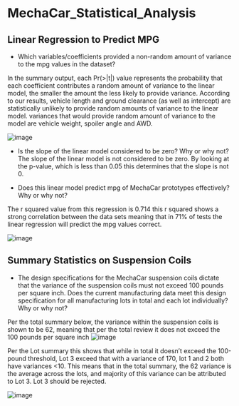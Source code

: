 # MechaCar_Statistical_Analysis

## Linear Regression to Predict MPG

- Which variables/coefficients provided a non-random amount of variance to the mpg values in the dataset?

In the summary output, each Pr(>|t|) value represents the probability that each coefficient contributes a random amount of variance to the linear model, the smaller the amount the less likely to provide variance. According to our results, vehicle length and ground clearance (as well as intercept) are statistically unlikely to provide random amounts of variance to the linear model. variances that would provide random amount of variance to the model are vehicle weight, spoiler angle and AWD.

![image](https://user-images.githubusercontent.com/85718354/138564104-480c10df-9371-438a-9067-7c6ccc35c1dd.png)


- Is the slope of the linear model considered to be zero? Why or why not?
The slope of the linear model is not considered to be zero. By looking at the p-value, which is less than 0.05 this determines that the slope is not 0. 


- Does this linear model predict mpg of MechaCar prototypes effectively? Why or why not?

The r squared value from this regression is 0.714 this r squared shows a strong correlation between the data sets meaning that in 71% of tests the linear regression will predict the mpg values correct. 

![image](https://user-images.githubusercontent.com/85718354/138564362-98a3b6da-8fe4-422d-8fb0-357a402cd30e.png)


## Summary Statistics on Suspension Coils

- The design specifications for the MechaCar suspension coils dictate that the variance of the suspension coils must not exceed 100 pounds per square inch. Does the current manufacturing data meet this design specification for all manufacturing lots in total and each lot individually? Why or why not?

Per the total summary below, the variance within the suspension coils is shown to be 62, meaning that per the total review it does not exceed the 100 pounds per square inch
![image](https://user-images.githubusercontent.com/85718354/138564852-2fc1e493-4085-43e2-8f9e-06cac95d3f7f.png)

Per the Lot summary this shows that while in total it doesn’t exceed the 100-pound threshold, Lot 3 exceed that with a variance of 170, lot 1 and 2 both have variances <10. This means that in the total summary, the 62 variance is the average across the lots, and majority of this variance can be attributed to Lot 3. Lot 3 should be rejected.

![image](https://user-images.githubusercontent.com/85718354/138564891-0d3e5284-820c-4da9-a624-a15123a53a80.png)


